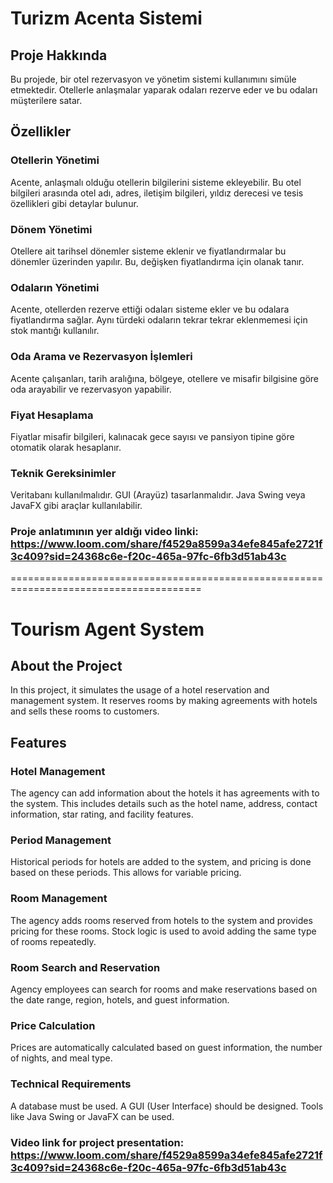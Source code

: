 # Turizm Acenta Sistemi
## Proje Hakkında
Bu projede, bir otel rezervasyon ve yönetim sistemi kullanımını simüle etmektedir. Otellerle anlaşmalar yaparak odaları rezerve eder ve bu odaları müşterilere satar.

## Özellikler
### Otellerin Yönetimi
Acente, anlaşmalı olduğu otellerin bilgilerini sisteme ekleyebilir. Bu otel bilgileri arasında otel adı, adres, iletişim bilgileri, yıldız derecesi ve tesis özellikleri gibi detaylar bulunur.

### Dönem Yönetimi
Otellere ait tarihsel dönemler sisteme eklenir ve fiyatlandırmalar bu dönemler üzerinden yapılır. Bu, değişken fiyatlandırma için olanak tanır.

### Odaların Yönetimi
Acente, otellerden rezerve ettiği odaları sisteme ekler ve bu odalara fiyatlandırma sağlar. Aynı türdeki odaların tekrar tekrar eklenmemesi için stok mantığı kullanılır.

### Oda Arama ve Rezervasyon İşlemleri
Acente çalışanları, tarih aralığına, bölgeye, otellere ve misafir bilgisine göre oda arayabilir ve rezervasyon yapabilir.

### Fiyat Hesaplama
Fiyatlar misafir bilgileri, kalınacak gece sayısı ve pansiyon tipine göre otomatik olarak hesaplanır.

### Teknik Gereksinimler
Veritabanı kullanılmalıdır.
GUI (Arayüz) tasarlanmalıdır. Java Swing veya JavaFX gibi araçlar kullanılabilir.

### Proje anlatımının yer aldığı video linki: https://www.loom.com/share/f4529a8599a34efe845afe2721f3c409?sid=24368c6e-f20c-465a-97fc-6fb3d51ab43c

=======================================================================================

# Tourism Agent System
## About the Project
In this project, it simulates the usage of a hotel reservation and management system. It reserves rooms by making agreements with hotels and sells these rooms to customers.

## Features
### Hotel Management
The agency can add information about the hotels it has agreements with to the system. This includes details such as the hotel name, address, contact information, star rating, and facility features.

### Period Management
Historical periods for hotels are added to the system, and pricing is done based on these periods. This allows for variable pricing.

### Room Management
The agency adds rooms reserved from hotels to the system and provides pricing for these rooms. Stock logic is used to avoid adding the same type of rooms repeatedly.

### Room Search and Reservation
Agency employees can search for rooms and make reservations based on the date range, region, hotels, and guest information.

### Price Calculation
Prices are automatically calculated based on guest information, the number of nights, and meal type.

### Technical Requirements
A database must be used.
A GUI (User Interface) should be designed. Tools like Java Swing or JavaFX can be used.

### Video link for project presentation: https://www.loom.com/share/f4529a8599a34efe845afe2721f3c409?sid=24368c6e-f20c-465a-97fc-6fb3d51ab43c
